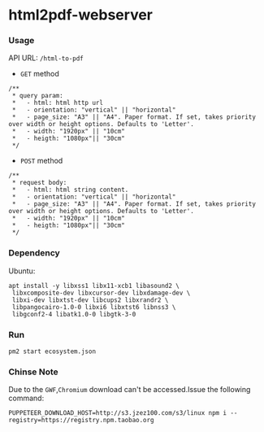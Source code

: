 # html2pdf-webserver

### Usage

API URL: `/html-to-pdf`

- `GET` method

```
/**
 * query param:
 *   - html: html http url
 *   - orientation: "vertical" || "horizontal"
 *   - page_size: "A3" || "A4". Paper format. If set, takes priority over width or height options. Defaults to 'Letter'.
 *   - width: "1920px" || "10cm"
 *   - heigth: "1080px"|| "30cm"
 */
```

- `POST` method

```
/**
 * request body:
 *   - html: html string content.
 *   - orientation: "vertical" || "horizontal"
 *   - page_size: "A3" || "A4". Paper format. If set, takes priority over width or height options. Defaults to 'Letter'.
 *   - width: "1920px" || "10cm"
 *   - heigth: "1080px"|| "30cm"
 */
```

### Dependency

Ubuntu:
```
apt install -y libxss1 libx11-xcb1 libasound2 \
 libxcomposite-dev libxcursor-dev libxdamage-dev \
 libxi-dev libxtst-dev libcups2 libxrandr2 \
 libpangocairo-1.0-0 libxi6 libxtst6 libnss3 \
 libgconf2-4 libatk1.0-0 libgtk-3-0
```

### Run
```
pm2 start ecosystem.json
```

### Chinse Note
Due to the `GWF`,`Chromium` download can't be accessed.Issue the following command:

```
PUPPETEER_DOWNLOAD_HOST=http://s3.jzez100.com/s3/linux npm i --registry=https://registry.npm.taobao.org
```